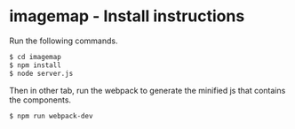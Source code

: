 # imagemap - Install instructions

Run the following commands.

```sh
$ cd imagemap
$ npm install
$ node server.js
```
Then in other tab, run the webpack to generate the minified js that contains the components.

```sh
$ npm run webpack-dev
```
